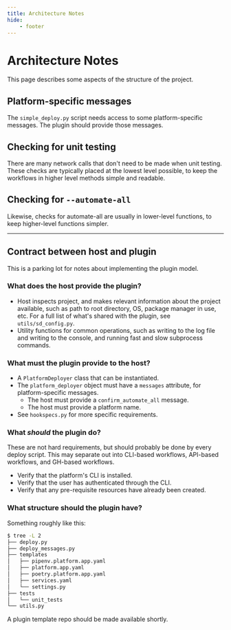 ```yaml
---
title: Architecture Notes
hide:
    - footer
---
```


# Architecture Notes

This page describes some aspects of the structure of the project.

## Platform-specific messages

The `simple_deploy.py` script needs access to some platform-specific messages. The plugin should provide those messages.

## Checking for unit testing

There are many network calls that don't need to be made when unit testing. These checks are typically placed at the lowest level possible, to keep the workflows in higher level methods simple and readable.

## Checking for `--automate-all`

Likewise, checks for automate-all are usually in lower-level functions, to keep higher-level functions simpler.

---

## Contract between host and plugin

This is a parking lot for notes about implementing the plugin model.

### What does the host provide the plugin?

- Host inspects project, and makes relevant information about the project available, such as path to root directory, OS, package manager in use, etc. For a full list of what's shared with the plugin, see `utils/sd_config.py`.
- Utility functions for common operations, such as writing to the log file and writing to the console, and running fast and slow subprocess commands.

### What must the plugin provide to the host?

- A `PlatformDeployer` class that can be instantiated.
- The `platform_deployer` object must have a `messages` attribute, for platform-specific messages.
    - The host must provide a `confirm_automate_all` message.
    - The host must provide a platform name.
- See `hookspecs.py` for more specific requirements.

    
### What *should* the plugin do?

These are not hard requirements, but should probably be done by every deploy script. This may separate out into CLI-based workflows, API-based workflows, and GH-based workflows.

- Verify that the platform's CLI is installed.
- Verify that the user has authenticated through the CLI.
- Verify that any pre-requisite resources have already been created.

### What structure should the plugin have?

Something roughly like this:

```sh
$ tree -L 2
├── deploy.py
├── deploy_messages.py
├── templates
│   ├── pipenv.platform.app.yaml
│   ├── platform.app.yaml
│   ├── poetry.platform.app.yaml
│   ├── services.yaml
│   └── settings.py
├── tests
│   └── unit_tests
└── utils.py
```

A plugin template repo should be made available shortly.